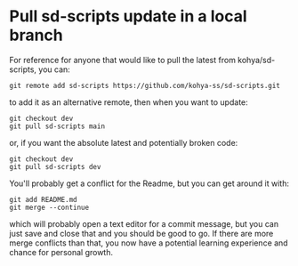 # Pull sd-scripts update in a local branch

For reference for anyone that would like to pull the latest from kohya/sd-scripts, you can:

`git remote add sd-scripts https://github.com/kohya-ss/sd-scripts.git`

to add it as an alternative remote, then when you want to update:

```
git checkout dev
git pull sd-scripts main
```

or, if you want the absolute latest and potentially broken code:

```
git checkout dev
git pull sd-scripts dev
```

You'll probably get a conflict for the Readme, but you can get around it with:

```
git add README.md
git merge --continue
```

which will probably open a text editor for a commit message, but you can just save and close that and you should be good to go. If there are more merge conflicts than that, you now have a potential learning experience and chance for personal growth.